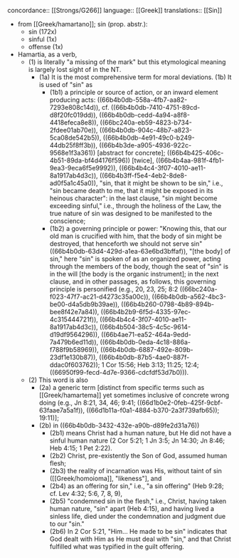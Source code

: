 concordance:: [[Strongs/G266]] 
language:: [[Greek]] 
translations:: [[Sin]]

- from [[Greek/hamartano]]; sin (prop. abstr.):
	- sin (172x)
	- sinful (1x)
	- offense (1x)
- Hamartia, as a verb,
	- (1) is literally "a missing of the mark" but this etymological meaning is largely lost sight of in the NT.
		- (1a) It is the most comprehensive term for moral deviations. 
		  (1b) It is used of "sin" as
			- (1b1) a principle or source of action, or an inward element producing acts: ((66b4b0db-558a-4fb7-aa82-7293e808c14d)), cf. ((66b4b0db-7410-4751-89cd-d8f20fc019dd)), ((66b4b0db-cedd-4a94-a8f8-4418efeca8e8)), ((66bc240a-eb59-4823-b734-2fdee01ab70e)), ((66b4b0db-904c-48b7-a823-5ca08de542b5)), ((66b4b0db-4e91-49c0-b249-44db25f8ff3b)), ((66b4b3de-a905-4936-922c-9568e1f3a361)) [abstract for concrete]; ((66b4b425-406c-4b51-89da-bf4d4176f596)) [twice], ((66b4b4aa-981f-4fb1-9ea3-9eca6f5e9992)), ((66b4b4c4-3f07-4010-ae11-8a1917ab4d3c)), ((66b4b3ff-f5e4-4eb2-8de8-ad0f5a1c45a0)), "sin, that it might be shown to be sin," i.e., "sin became death to me, that it might be exposed in its heinous character": in the last clause, "sin might become exceeding sinful," i.e., through the holiness of the Law, the true nature of sin was designed to be manifested to the conscience;
			- (1b2) a governing principle or power: "Knowing this, that our old man is crucified with him, that the body of sin might be destroyed, that henceforth we should not serve sin" ((66b4b0db-63d4-429d-a1ea-63e6bd3bffaf)), "[the body] of sin," here "sin" is spoken of as an organized power, acting through the members of the body, though the seat of "sin" is in the will [the body is the organic instrument]; in the next clause, and in other passages, as follows, this governing principle is personified (e.g.,  20, 23, 25; 8:2 ((66bc240a-f023-47f7-ac21-d4273c35a00c)), ((66b4b0db-a562-4bc3-be00-d4a5db9b39ae)), ((66b4b260-0798-4b89-894b-bee8f42e7a84)), ((66b4b2b9-6f5d-4335-97ec-4c315444721f)), ((66b4b4c4-3f07-4010-ae11-8a1917ab4d3c)), ((66b4b504-38c5-4c5c-9614-d19df9564296)), ((66b4ae71-ea52-464a-9edd-7a479b6ed11d)), ((66b4b0db-0eda-4c18-886a-f788f9b58969)), ((66b4b0db-6887-492e-809b-23df1e130b87)), ((66b4b0db-87b5-4ae0-887f-ddac0f603762)); 1 Cor 15:56; Heb 3:13; 11:25; 12:4; ((66950f99-fecd-4d7e-9366-cdcfdf53d7b0))).
	- (2) This word is also
		- (2a) a generic term [distinct from specific terms such as [[Greek/hamartema]] yet sometimes inclusive of concrete wrong doing (e.g., Jn 8:21, 34, 46; 9:41; ((66d1b0e2-0feb-425f-9cbf-63faae7a5a1f)), ((66d1b11a-f0a1-4884-b370-2a3f739afb65)); 19:11)];
		- (2b) in ((66b4b0db-3432-432e-a90b-d89fe2d31a76))
			- (2b1) means Christ had a human nature, but He did not have a sinful human nature (2 Cor 5:21; 1 Jn 3:5; Jn 14:30; Jn 8:46; Heb 4:15; 1 Pet 2:22).
			- (2b2) Christ, pre-existently the Son of God, assumed human flesh;
			- (2b3) the reality of incarnation was His, without taint of sin ([[Greek/homoioma]], "likeness"], and
			- (2b4) as an offering for sin," i.e., "a sin offering" (Heb 9:28; cf. Lev 4:32; 5:6, 7, 8, 9),
			- (2b5) "condemned sin in the flesh," i.e., Christ, having taken human nature, "sin" apart (Heb 4:15), and having lived a sinless life, died under the condemnation and judgment due to our "sin."
			- (2b6) In 2 Cor 5:21, "Him… He made to be sin" indicates that God dealt with Him as He must deal with "sin," and that Christ fulfilled what was typified in the guilt offering.